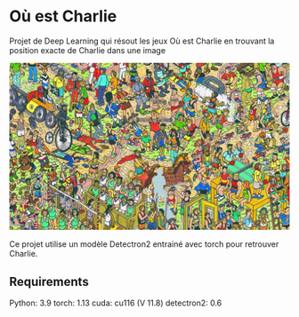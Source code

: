 # Où est Charlie
Projet de Deep Learning qui résout les jeux Où est Charlie en trouvant la position exacte de Charlie dans une image

![alt text](https://raw.githubusercontent.com/kiim29/Ou_est_charlie/main/Charlie.jpg)

Ce projet utilise un modèle Detectron2 entrainé avec torch pour retrouver Charlie.

## Requirements
Python: 3.9
torch:  1.13 
cuda:  cu116 (V 11.8)
detectron2: 0.6
